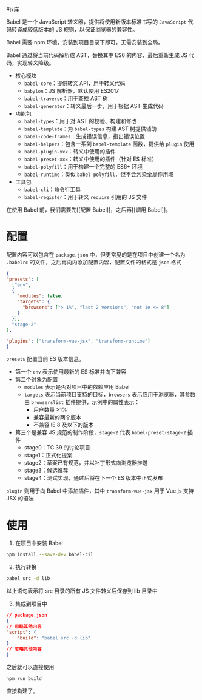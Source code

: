 #js库 

Babel 是一个 JavaScript 转义器，提供将使用新版本标准书写的 `JavaScript` 代码转译成较低版本的 JS 规则，以保证浏览器的兼容性。

Babel 需要 npm 环境，安装到项目目录下即可，无需安装到全局。

Babel 通过将当前代码解析成 AST，替换其中 ES6 的内容，最后重新生成 JS 代码，实现转义降级。

- 核心模块
	- `babel-core`：提供转义 API，用于转义代码
	- `babylon`：JS 解析器，默认使用 ES2017
	- `babel-traverse`：用于查找 AST 树
	- `babel-generator`：转义最后一步，用于根据 AST 生成代码
- 功能包
	- `babel-types`：用于对 AST 的校验、构建和修改
	- `babel-template`：为 `babel-types` 构建 AST 树提供辅助
	- `babel-code-frames`：生成错误信息，指出错误位置
	- `babel-helpers`：包含一系列 `babel-template` 函数，提供给 `plugin` 使用
	- `babel-plugin-xxx`：转义中使用的插件
	- `babel-preset-xxx`：转义中使用的插件（针对 ES 标准）
	- `babel-polyfill`：用于构建一个完整的 ES6+ 环境
	- `babel-runtime`：类似 `babel-polyfill`，但不会污染全局作用域
- 工具包
	- `babel-cli`：命令行工具
	- `babel-register`：用于转义 `require` 引用的 JS 文件

在使用 Babel 前，我们需要先[[配置 Babel]]，之后再[[调用 Babel]]。

# 配置

配置内容可以包含在 `package.json` 中，但更常见的是在项目中创建一个名为 `.babelrc` 的文件，之后再向内添加配置内容，配置文件的格式是 `json` 格式

```json
{
"presets": [
  ["env",
  {
    "modules": false,
    "targets": {
      "browsers": ["> 1%", "last 2 versions", "not ie <= 8"]
    }
  }],
  "stage-2"
],

"plugins": ["transform-vue-jsx", "transform-runtime"]
}
```

`presets` 配置当前 ES 版本信息。
- 第一个 `env` 表示使用最新的 ES 标准并向下兼容
- 第二个对象为配置
	- `modules` 表示是否对项目中的依赖应用 Babel
	- `targets` 表示当前项目支持的目标，`browsers` 表示应用于浏览器，其参数由 `browserslist` 插件提供，示例中的属性表示：
		- 用户数量 >1%
		- 兼容最新的两个版本
		- 不兼容 IE 8 及以下的版本
- 第三个是兼容 JS 规范的制作阶段，`stage-2` 代表 `babel-preset-stage-2` 插件
	- stage0：TC 39 的讨论项目
	- stage1：正式化提案
	- stage2：草案已有规范，并以补丁形式向浏览器推送
	- stage3：候选推荐
	- stage4：测试实现，通过后将在下一个 ES 版本中正式发布

`plugin` 则用于向 Babel 中添加插件，其中 `transform-vue-jsx` 用于 Vue.js 支持 JSX 的语法

# 使用

1. 在项目中安装 Babel
```bash
npm install --save-dev babel-cil
```

2. 执行转换
```bash
babel src -d lib
```

以上语句表示将 src 目录的所有 JS 文件转义后保存到 lib 目录中

3. 集成到项目中
```json
// package.json
{
// 忽略其他内容
"script": {
    "build": "babel src -d lib"
}
// 忽略其他内容
}
```

之后就可以直接使用

```bash
npm run build
```

直接构建了。